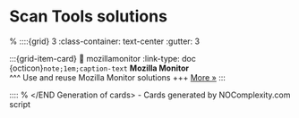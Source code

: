 # Scan Tools solutions 
% <Start Generation of cards> 
::::{grid} 3
:class-container: text-center
:gutter: 3 

:::{grid-item-card}
:link: mozillamonitor
:link-type: doc
{octicon}`note;1em;caption-text` **Mozilla Monitor**        
^^^
Use and reuse Mozilla Monitor solutions
+++
[More »](mozillamonitor)
:::


::::
% </END Generation of cards> - Cards generated by NOComplexity.com script